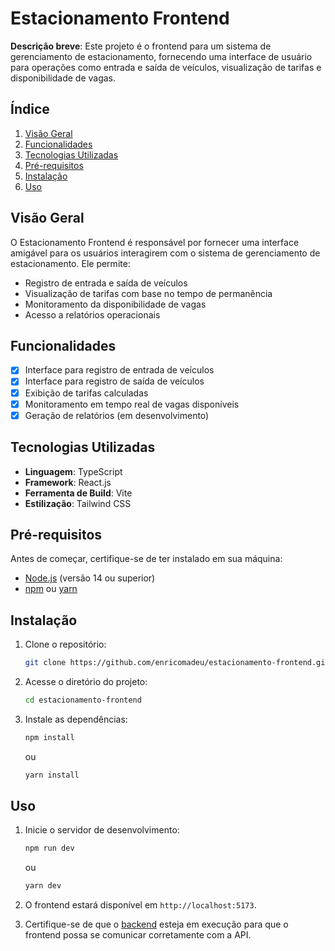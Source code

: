 # Estacionamento Frontend

**Descrição breve**: Este projeto é o frontend para um sistema de gerenciamento de estacionamento, fornecendo uma interface de usuário para operações como entrada e saída de veículos, visualização de tarifas e disponibilidade de vagas.

## Índice

1. [Visão Geral](#visão-geral)
2. [Funcionalidades](#funcionalidades)
3. [Tecnologias Utilizadas](#tecnologias-utilizadas)
4. [Pré-requisitos](#pré-requisitos)
5. [Instalação](#instalação)
6. [Uso](#uso)

## Visão Geral

O Estacionamento Frontend é responsável por fornecer uma interface amigável para os usuários interagirem com o sistema de gerenciamento de estacionamento. Ele permite:

- Registro de entrada e saída de veículos
- Visualização de tarifas com base no tempo de permanência
- Monitoramento da disponibilidade de vagas
- Acesso a relatórios operacionais

## Funcionalidades

- [x] Interface para registro de entrada de veículos
- [x] Interface para registro de saída de veículos
- [x] Exibição de tarifas calculadas
- [x] Monitoramento em tempo real de vagas disponíveis
- [x] Geração de relatórios (em desenvolvimento)

## Tecnologias Utilizadas

- **Linguagem**: TypeScript
- **Framework**: React.js
- **Ferramenta de Build**: Vite
- **Estilização**: Tailwind CSS

## Pré-requisitos

Antes de começar, certifique-se de ter instalado em sua máquina:

- [Node.js](https://nodejs.org/) (versão 14 ou superior)
- [npm](https://www.npmjs.com/) ou [yarn](https://yarnpkg.com/)

## Instalação

1. Clone o repositório:

   ```bash
   git clone https://github.com/enricomadeu/estacionamento-frontend.git
   ```

2. Acesse o diretório do projeto:

   ```bash
   cd estacionamento-frontend
   ```

3. Instale as dependências:

   ```bash
   npm install
   ```

   ou

   ```bash
   yarn install
   ```

## Uso

1. Inicie o servidor de desenvolvimento:

   ```bash
   npm run dev
   ```

   ou

   ```bash
   yarn dev
   ```

2. O frontend estará disponível em `http://localhost:5173`.

3. Certifique-se de que o [backend](https://github.com/enricomadeu/estacionamento-backend) esteja em execução para que o frontend possa se comunicar corretamente com a API.
